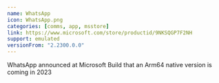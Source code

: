 ```yaml
---
name: WhatsApp
icon: WhatsApp.png
categories: [comms, app, msstore]
link: https://www.microsoft.com/store/productid/9NKSQGP7F2NH
support: emulated
versionFrom: "2.2300.0.0"
---
```


WhatsApp announced at Microsoft Build that an Arm64 native version is coming in 2023